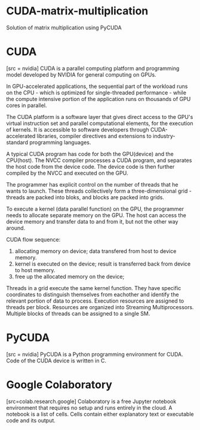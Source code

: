 # CUDA-matrix-multiplication
Solution of matrix multiplication using PyCUDA

# CUDA
[src = nvidia]
CUDA is a parallel computing platform and programming model developed by NVIDIA for general computing on GPUs. 

In GPU-accelerated applications, the sequential part of the workload runs on the CPU - which is optimized for single-threaded performance - while the compute intensive portion of the application runs on thousands of GPU cores in parallel. 

The CUDA platform is a software layer that gives direct access to the GPU's virtual instruction set and parallel computational elements, for the execution of kernels. It is accessible to software developers through CUDA-accelerated libraries, compiler directives and extensions to industry-standard programming languages. 

A typical CUDA program has code for both the GPU(device) and the CPU(host). The NVCC compiler processes a CUDA program, and separates the host code from the device code. The device code is then further compiled by the NVCC and executed on the GPU.

The programmer has explicit control on the number of threads that he wants to launch. These threads collectively form a three-dimensional grid - threads are packed into bloks, and blocks are packed into grids. 

To execute a kernel (data parallel function) on the GPU, the programmer needs to allocate separate memory on the GPU. The host can access the device memory and transfer data to and from it, but not the other way around.

CUDA flow sequence:
1. allocating memory on device; data transfered from host to device memory. 
2. kernel is executed on the device; result is transferred back from device to host memory.
3. free up the allocated memory on the device; 

Threads in a grid execute the same kernel function. They have specific coordinates to distinguish themselves from eachother and identify the relevant portion of data to process. Execution resources are assigned to threads per block. Resources are organized into Streaming Multiprocessors. Multiple blocks of threads can be assigned to a single SM.

# PyCUDA
[src = nvidia]
PyCUDA is a Python programming environment for CUDA. Code of the CUDA device is written in C.

# Google Colaboratory
[src=colab.research.google] Colaboratory is a free Jupyter notebook environment that requires no setup and runs entirely in the cloud. A notebook is a list of cells. Cells contain either explanatory text or executable code and its output.
